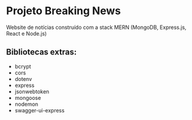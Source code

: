 # Projeto Breaking News

Website de notícias construído com a stack MERN (MongoDB, Express.js, React e Node.js)

## Bibliotecas extras:

- bcrypt
- cors
- dotenv
- express
- jsonwebtoken
- mongoose
- nodemon
- swagger-ui-express
